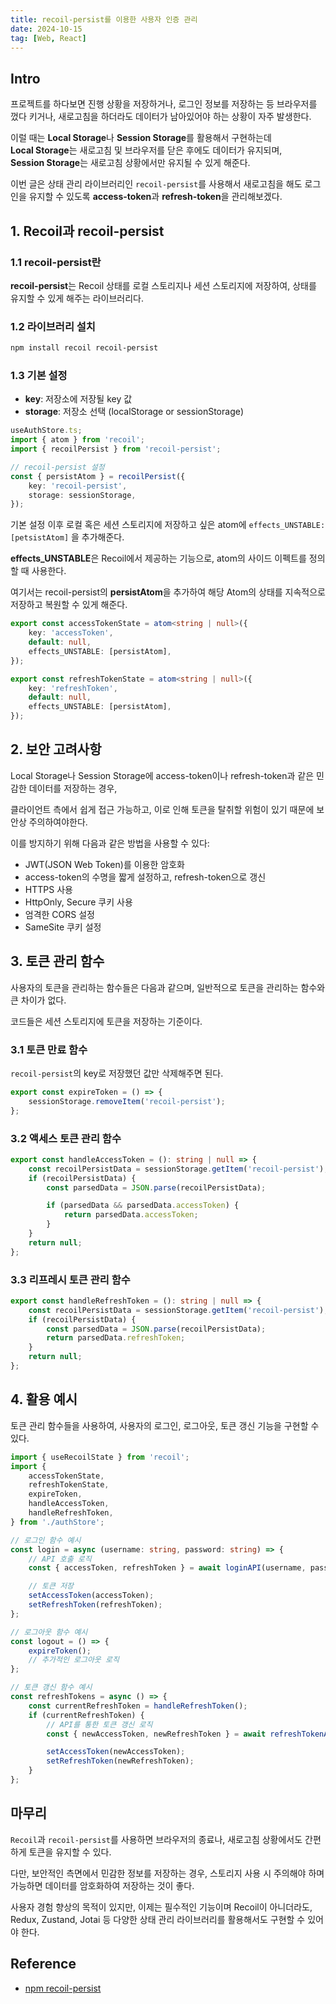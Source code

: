 ```yaml
---
title: recoil-persist를 이용한 사용자 인증 관리
date: 2024-10-15
tag: [Web, React]
---
```


## Intro

프로젝트를 하다보면 진행 상황을 저장하거나, 로그인 정보를 저장하는 등 브라우저를 껐다 키거나, 새로고침을 하더라도 데이터가 남아있어야 하는 상황이 자주 발생한다.

이럴 때는 **Local Storage**나 **Session Storage**를 활용해서 구현하는데  
**Local Storage**는 새로고침 및 브라우저를 닫은 후에도 데이터가 유지되며,  
**Session Storage**는 새로고침 상황에서만 유지될 수 있게 해준다.

이번 글은 상태 관리 라이브러리인 <code>recoil-persist</code>를 사용해서 새로고침을 해도 로그인을 유지할 수 있도록 **access-token**과 **refresh-token**을 관리해보겠다.

## 1. Recoil과 recoil-persist

### 1.1 recoil-persist란

**recoil-persist**는 Recoil 상태를 로컬 스토리지나 세션 스토리지에 저장하여, 상태를 유지할 수 있게 해주는 라이브러리다.

### 1.2 라이브러리 설치

```bash
npm install recoil recoil-persist
```

### 1.3 기본 설정

-   **key**: 저장소에 저장될 key 값
-   **storage**: 저장소 선택 (localStorage or sessionStorage)

```typescript
useAuthStore.ts;
import { atom } from 'recoil';
import { recoilPersist } from 'recoil-persist';

// recoil-persist 설정
const { persistAtom } = recoilPersist({
    key: 'recoil-persist',
    storage: sessionStorage,
});
```

기본 설정 이후 로컬 혹은 세션 스토리지에 저장하고 싶은 atom에 <code>effects_UNSTABLE: [petsistAtom]</code> 을 추가해준다.

**effects_UNSTABLE**은 Recoil에서 제공하는 기능으로, atom의 사이드 이펙트를 정의할 때 사용한다.

여기서는 recoil-persist의 **persistAtom**을 추가하여 해당 Atom의 상태를 지속적으로 저장하고 복원할 수 있게 해준다.

```typescript
export const accessTokenState = atom<string | null>({
    key: 'accessToken',
    default: null,
    effects_UNSTABLE: [persistAtom],
});

export const refreshTokenState = atom<string | null>({
    key: 'refreshToken',
    default: null,
    effects_UNSTABLE: [persistAtom],
});
```

## 2. 보안 고려사항

Local Storage나 Session Storage에 access-token이나 refresh-token과 같은 민감한 데이터를 저장하는 경우,

클라이언트 측에서 쉽게 접근 가능하고, 이로 인해 토큰을 탈취할 위험이 있기 때문에 보안상 주의하여야한다.

이를 방지하기 위해 다음과 같은 방법을 사용할 수 있다:

-   JWT(JSON Web Token)를 이용한 암호화
-   access-token의 수명을 짧게 설정하고, refresh-token으로 갱신
-   HTTPS 사용
-   HttpOnly, Secure 쿠키 사용
-   엄격한 CORS 설정
-   SameSite 쿠키 설정

## 3. 토큰 관리 함수

사용자의 토큰을 관리하는 함수들은 다음과 같으며, 일반적으로 토큰을 관리하는 함수와 큰 차이가 없다.

코드들은 세션 스토리지에 토큰을 저장하는 기준이다.

### 3.1 토큰 만료 함수

<code>recoil-persist</code>의 key로 저장했던 값만 삭제해주면 된다.

```typescript
export const expireToken = () => {
    sessionStorage.removeItem('recoil-persist');
};
```

### 3.2 액세스 토큰 관리 함수

```typescript
export const handleAccessToken = (): string | null => {
    const recoilPersistData = sessionStorage.getItem('recoil-persist');
    if (recoilPersistData) {
        const parsedData = JSON.parse(recoilPersistData);

        if (parsedData && parsedData.accessToken) {
            return parsedData.accessToken;
        }
    }
    return null;
};
```

### 3.3 리프레시 토큰 관리 함수

```typescript
export const handleRefreshToken = (): string | null => {
    const recoilPersistData = sessionStorage.getItem('recoil-persist');
    if (recoilPersistData) {
        const parsedData = JSON.parse(recoilPersistData);
        return parsedData.refreshToken;
    }
    return null;
};
```

## 4. 활용 예시

토큰 관리 함수들을 사용하여, 사용자의 로그인, 로그아웃, 토큰 갱신 기능을 구현할 수 있다.

```typescript
import { useRecoilState } from 'recoil';
import {
    accessTokenState,
    refreshTokenState,
    expireToken,
    handleAccessToken,
    handleRefreshToken,
} from './authStore';

// 로그인 함수 예시
const login = async (username: string, password: string) => {
    // API 호출 로직
    const { accessToken, refreshToken } = await loginAPI(username, password);

    // 토큰 저장
    setAccessToken(accessToken);
    setRefreshToken(refreshToken);
};

// 로그아웃 함수 예시
const logout = () => {
    expireToken();
    // 추가적인 로그아웃 로직
};

// 토큰 갱신 함수 예시
const refreshTokens = async () => {
    const currentRefreshToken = handleRefreshToken();
    if (currentRefreshToken) {
        // API를 통한 토큰 갱신 로직
        const { newAccessToken, newRefreshToken } = await refreshTokenAPI(currentRefreshToken);

        setAccessToken(newAccessToken);
        setRefreshToken(newRefreshToken);
    }
};
```

## 마무리

<code>Recoil</code>과 <code>recoil-persist</code>를 사용하면 브라우저의 종료나, 새로고침 상황에서도 간편하게 토큰을 유지할 수 있다.

다만, 보안적인 측면에서 민감한 정보를 저장하는 경우, 스토리지 사용 시 주의해야 하며 가능하면 데이터를 암호화하여 저장하는 것이 좋다.

사용자 경험 향상의 목적이 있지만, 이제는 필수적인 기능이며 Recoil이 아니더라도, Redux, Zustand, Jotai 등 다양한 상태 관리 라이브러리를 활용해서도 구현할 수 있어야 한다.

## Reference

-   [npm recoil-persist](https://www.npmjs.com/package/recoil-persist)
